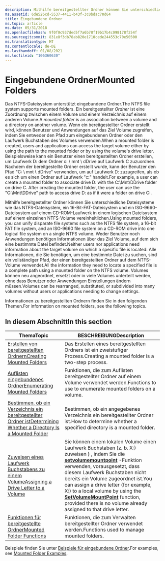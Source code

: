 ```yaml
---
description: Mithilfe bereitgestellter Ordner können Sie unterschiedliche Dateisysteme wie das NTFS-Dateisystem, ein 16-Bit-FAT-Dateisystem und ein ISO-9660-Dateisystem auf einem CD-ROM-Laufwerk in einem logischen Dateisystem auf einem einzelnen NTFS-Volume vereinheitlichen.
ms.assetid: 6de526cd-5537-4411-b43f-3c0bdac70d64
title: Eingebundene Ordner
ms.topic: article
ms.date: 05/31/2018
ms.openlocfilehash: 9f0f0c937ded5f7a6b78f19b17b4c098178f254f
ms.sourcegitcommit: 831e8f3db78ab820e1710cede244553c70e50500
ms.translationtype: MT
ms.contentlocale: de-DE
ms.lasthandoff: 01/08/2021
ms.locfileid: "106360630"
---
```

# <a name="mounted-folders"></a><span data-ttu-id="e6f9a-103">Eingebundene Ordner</span><span class="sxs-lookup"><span data-stu-id="e6f9a-103">Mounted Folders</span></span>

<span data-ttu-id="e6f9a-104">Das NTFS-Dateisystem unterstützt eingebundene Ordner.</span><span class="sxs-lookup"><span data-stu-id="e6f9a-104">The NTFS file system supports mounted folders.</span></span> <span data-ttu-id="e6f9a-105">Ein bereitgestellter *Ordner* ist eine Zuordnung zwischen einem Volume und einem Verzeichnis auf einem anderen Volume.</span><span class="sxs-lookup"><span data-stu-id="e6f9a-105">A *mounted folder* is an association between a volume and a directory on another volume.</span></span> <span data-ttu-id="e6f9a-106">Wenn ein bereitgestellter Ordner erstellt wird, können Benutzer und Anwendungen auf das Ziel Volume zugreifen, indem Sie entweder den Pfad zum eingebundenen Ordner oder den Laufwerk Buchstaben des Volumes verwenden.</span><span class="sxs-lookup"><span data-stu-id="e6f9a-106">When a mounted folder is created, users and applications can access the target volume either by using the path to the mounted folder or by using the volume's drive letter.</span></span> <span data-ttu-id="e6f9a-107">Beispielsweise kann ein Benutzer einen bereitgestellten Ordner erstellen, um Laufwerk D: dem Ordner c: \\ mnt \\ dDrive auf Laufwerk C zuzuordnen. Nachdem der bereitgestellte Ordner erstellt wurde, kann der Benutzer den Pfad "C: \\ mnt \\ dDrive" verwenden, um auf Laufwerk D: zuzugreifen, als ob es sich um einen Ordner auf Laufwerk "c:" handelt.</span><span class="sxs-lookup"><span data-stu-id="e6f9a-107">For example, a user can create a mounted folder to associate drive D: with the C:\\Mnt\\DDrive folder on drive C. After creating the mounted folder, the user can use the "C:\\Mnt\\DDrive" path to access drive D: as if it were a folder on drive C:.</span></span>

<span data-ttu-id="e6f9a-108">Mithilfe bereitgestellter Ordner können Sie unterschiedliche Dateisysteme wie das NTFS-Dateisystem, ein 16-Bit-FAT-Dateisystem und ein ISO-9660-Dateisystem auf einem CD-ROM-Laufwerk in einem logischen Dateisystem auf einem einzelnen NTFS-Volume vereinheitlichen.</span><span class="sxs-lookup"><span data-stu-id="e6f9a-108">Using mounted folders, you can unify disparate file systems such as the NTFS file system, a 16-bit FAT file system, and an ISO-9660 file system on a CD-ROM drive into one logical file system on a single NTFS volume.</span></span> <span data-ttu-id="e6f9a-109">Weder Benutzer noch Anwendungen benötigen Informationen über das Ziel Volume, auf dem sich eine bestimmte Datei befindet.</span><span class="sxs-lookup"><span data-stu-id="e6f9a-109">Neither users nor applications need information about the target volume on which a specific file is located.</span></span> <span data-ttu-id="e6f9a-110">Alle Informationen, die Sie benötigen, um eine bestimmte Datei zu suchen, sind ein vollständiger Pfad, der einen bereitgestellten Ordner auf dem NTFS-Volume verwendet.</span><span class="sxs-lookup"><span data-stu-id="e6f9a-110">All the information they need to locate a specified file is a complete path using a mounted folder on the NTFS volume.</span></span> <span data-ttu-id="e6f9a-111">Volumes können neu angeordnet, ersetzt oder in viele Volumes unterteilt werden, ohne dass Benutzer oder Anwendungen Einstellungen ändern müssen.</span><span class="sxs-lookup"><span data-stu-id="e6f9a-111">Volumes can be rearranged, substituted, or subdivided into many volumes without users or applications needing to change settings.</span></span>

<span data-ttu-id="e6f9a-112">Informationen zu bereitgestellten Ordnern finden Sie in den folgenden Themen.</span><span class="sxs-lookup"><span data-stu-id="e6f9a-112">For information on mounted folders, see the following topics.</span></span>

## <a name="in-this-section"></a><span data-ttu-id="e6f9a-113">In diesem Abschnitt</span><span class="sxs-lookup"><span data-stu-id="e6f9a-113">In this section</span></span>



| <span data-ttu-id="e6f9a-114">Thema</span><span class="sxs-lookup"><span data-stu-id="e6f9a-114">Topic</span></span>                                                                                                                         | <span data-ttu-id="e6f9a-115">BESCHREIBUNG</span><span class="sxs-lookup"><span data-stu-id="e6f9a-115">Description</span></span>                                                                                                                                                                                                                 |
|-------------------------------------------------------------------------------------------------------------------------------|-----------------------------------------------------------------------------------------------------------------------------------------------------------------------------------------------------------------------------|
| [<span data-ttu-id="e6f9a-116">Erstellen von bereitgestellten Ordnern</span><span class="sxs-lookup"><span data-stu-id="e6f9a-116">Creating Mounted Folders</span></span>](mounting-and-dismounting-a-volume.md)<br/>                                                  | <span data-ttu-id="e6f9a-117">Das Erstellen eines bereitgestellten Ordners ist ein zweistufiger Prozess.</span><span class="sxs-lookup"><span data-stu-id="e6f9a-117">Creating a mounted folder is a two-step process.</span></span><br/>                                                                                                                                                                 |
| [<span data-ttu-id="e6f9a-118">Auflisten eingebundenes Ordner</span><span class="sxs-lookup"><span data-stu-id="e6f9a-118">Enumerating Mounted Folders</span></span>](enumerating-volume-mount-points.md)<br/>                                                 | <span data-ttu-id="e6f9a-119">Funktionen, die zum Auflisten bereitgestellter Ordner auf einem Volume verwendet werden.</span><span class="sxs-lookup"><span data-stu-id="e6f9a-119">Functions to use to enumerate mounted folders on a volume.</span></span><br/>                                                                                                                                                       |
| [<span data-ttu-id="e6f9a-120">Bestimmen, ob ein Verzeichnis ein bereitgestellter Ordner ist</span><span class="sxs-lookup"><span data-stu-id="e6f9a-120">Determining Whether a Directory Is a Mounted Folder</span></span>](determining-whether-a-directory-is-a-volume-mount-point.md)<br/> | <span data-ttu-id="e6f9a-121">Bestimmen, ob ein angegebenes Verzeichnis ein bereitgestellter Ordner ist.</span><span class="sxs-lookup"><span data-stu-id="e6f9a-121">How to determine whether a specified directory is a mounted folder.</span></span><br/>                                                                                                                                              |
| [<span data-ttu-id="e6f9a-122">Zuweisen eines Laufwerk Buchstabens zu einem Volume</span><span class="sxs-lookup"><span data-stu-id="e6f9a-122">Assigning a Drive Letter to a Volume</span></span>](assigning-a-drive-letter-to-a-volume.md)<br/>                                   | <span data-ttu-id="e6f9a-123">Sie können einem lokalen Volume einen Laufwerk Buchstaben (z. b. X:) zuweisen \) , indem Sie die [**setvolumemountpoint**](/windows/desktop/api/WinBase/nf-winbase-setvolumemountpointa) -Funktion verwenden, vorausgesetzt, dass diesem Laufwerk Buchstaben nicht bereits ein Volume zugeordnet ist.</span><span class="sxs-lookup"><span data-stu-id="e6f9a-123">You can assign a drive letter (for example, X:\) to a local volume by using the [**SetVolumeMountPoint**](/windows/desktop/api/WinBase/nf-winbase-setvolumemountpointa) function, provided there is no volume already assigned to that drive letter.</span></span><br/> |
| [<span data-ttu-id="e6f9a-124">Funktionen für bereitgestellte Ordner</span><span class="sxs-lookup"><span data-stu-id="e6f9a-124">Mounted Folder Functions</span></span>](volume-mount-point-functions.md)<br/>                                                       | <span data-ttu-id="e6f9a-125">Funktionen, die zum Verwalten bereitgestellter Ordner verwendet werden.</span><span class="sxs-lookup"><span data-stu-id="e6f9a-125">Functions used to manage mounted folders.</span></span><br/>                                                                                                                                                                        |



 

<span data-ttu-id="e6f9a-126">Beispiele finden Sie unter [Beispiele für eingebundene Ordner](volume-mount-point-examples.md).</span><span class="sxs-lookup"><span data-stu-id="e6f9a-126">For examples, see [Mounted Folder Examples](volume-mount-point-examples.md).</span></span>

 

 




